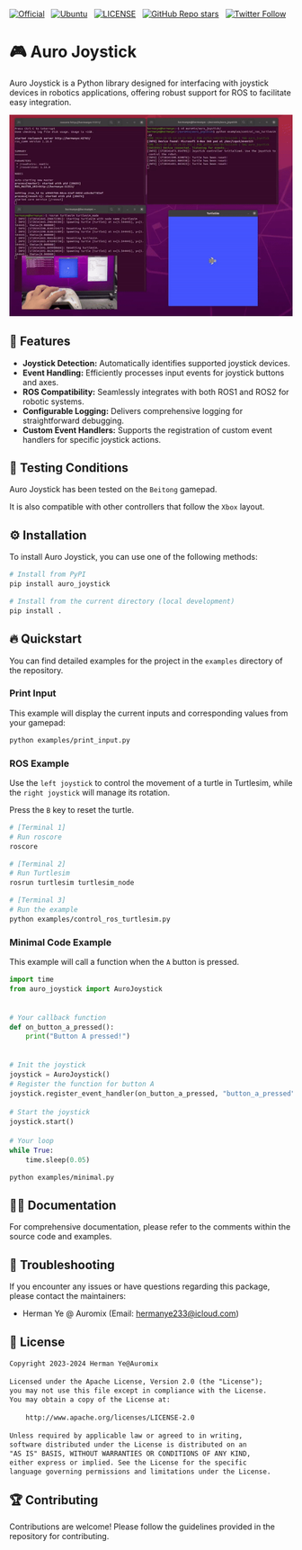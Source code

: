 [![Official](https://img.shields.io/badge/Official%20-Auromix-blue?style=flat&logo=world&logoColor=white)](https://github.com/Auromix) &nbsp;
[![Ubuntu](https://img.shields.io/badge/Ubuntu-20.04-green)](https://ubuntu.com/) &nbsp;
[![LICENSE](https://img.shields.io/badge/license-Apache--2.0-informational)](https://github.com/Auromix/auro_joystick/blob/ros2-humble/LICENSE) &nbsp;
[![GitHub Repo stars](https://img.shields.io/github/stars/Auromix/auro_joystick?style=social)](https://github.com/Auromix/auro_joystick/stargazers) &nbsp;
[![Twitter Follow](https://img.shields.io/twitter/follow/Hermanye233?style=social)](https://twitter.com/Hermanye233) &nbsp;

# 🎮 Auro Joystick

Auro Joystick is a Python library designed for interfacing with joystick devices in robotics applications, offering robust support for ROS to facilitate easy integration.

![Joystick ROS Control](docs/images/ros_control.gif)

## 🚀 Features

- **Joystick Detection:** Automatically identifies supported joystick devices.
- **Event Handling:** Efficiently processes input events for joystick buttons and axes.
- **ROS Compatibility:** Seamlessly integrates with both ROS1 and ROS2 for robotic systems.
- **Configurable Logging:** Delivers comprehensive logging for straightforward debugging.
- **Custom Event Handlers:** Supports the registration of custom event handlers for specific joystick actions.

## 🧪 Testing Conditions

Auro Joystick has been tested on the `Beitong` gamepad.

It is also compatible with other controllers that follow the `Xbox` layout.

## ⚙️ Installation

To install Auro Joystick, you can use one of the following methods:

```bash
# Install from PyPI
pip install auro_joystick
```

```bash
# Install from the current directory (local development)
pip install .
```

## 🔥 Quickstart

You can find detailed examples for the project in the `examples` directory of the repository.

### Print Input

This example will display the current inputs and corresponding values from your gamepad:

```bash
python examples/print_input.py
```

### ROS Example

Use the `left joystick` to control the movement of a turtle in Turtlesim, while the `right joystick` will manage its rotation.

Press the `B` key to reset the turtle.

```bash
# [Terminal 1]
# Run roscore
roscore
```

```bash
# [Terminal 2]
# Run Turtlesim
rosrun turtlesim turtlesim_node
```

```bash
# [Terminal 3]
# Run the example
python examples/control_ros_turtlesim.py
```

### Minimal Code Example

This example will call a function when the `A` button is pressed.

```python
import time
from auro_joystick import AuroJoystick


# Your callback function
def on_button_a_pressed():
    print("Button A pressed!")


# Init the joystick
joystick = AuroJoystick()
# Register the function for button A
joystick.register_event_handler(on_button_a_pressed, "button_a_pressed")

# Start the joystick
joystick.start()

# Your loop
while True:
    time.sleep(0.05)
```

```bash
python examples/minimal.py
```

## 🧑‍💻 Documentation

For comprehensive documentation, please refer to the comments within the source code and examples.

## 🙋 Troubleshooting

If you encounter any issues or have questions regarding this package, please contact the maintainers:

- Herman Ye @ Auromix (Email: <hermanye233@icloud.com>)

## 📜 License

```text
Copyright 2023-2024 Herman Ye@Auromix

Licensed under the Apache License, Version 2.0 (the "License");
you may not use this file except in compliance with the License.
You may obtain a copy of the License at:

    http://www.apache.org/licenses/LICENSE-2.0

Unless required by applicable law or agreed to in writing,
software distributed under the License is distributed on an
"AS IS" BASIS, WITHOUT WARRANTIES OR CONDITIONS OF ANY KIND,
either express or implied. See the License for the specific
language governing permissions and limitations under the License.
```

## 🏆 Contributing

Contributions are welcome! Please follow the guidelines provided in the repository for contributing.
